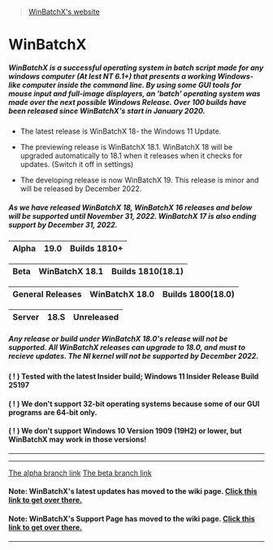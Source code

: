 > [WinBatchX's website](https://sites.google.com/view/winbatchx/home)

# WinBatchX
##### WinBatchX is a successful operating system in batch script made for any windows computer (At lest NT 6.1+) that presents a working Windows-like computer inside the command line. By using some GUI tools for mouse input and full-image displayers, an 'batch' operating system was made over the next possible Windows Release. Over 100 builds have been released since WinBatchX's start in January 2020.

- The latest release is WinBatchX 18- the Windows 11 Update.

- The previewing release is WinBatchX 18.1. WinBatchX 18 will be upgraded automatically to 18.1 when it releases when it checks for updates. (Switch it off in settings)

- The developing release is now WinBatchX 19. This release is minor and will be released by December 2022.

##### As we have released WinBatchX 18, WinBatchX 16 releases and below will be supported until November 31, 2022. WinBatchX 17 is also ending support by December 31, 2022.

Alpha | 19.0 | Builds 1810+
-|-|-

Beta | WinBatchX 18.1 | Builds 1810(18.1)
-|-|-


General Releases | WinBatchX 18.0 | Builds 1800(18.0)
-|-|-

Server | 18.S | Unreleased
-|-|-

##### Any release or build under WinBatchX 18.0's release will not be supported. All WinBatchX releases can upgrade to 18.0, and must to recieve updates. The NI kernel will not be supported by December 2022.

#### ( ! ) Tested with the latest Insider build; Windows 11 Insider Release Build 25197
#### ( ! ) We don't support 32-bit operating systems because some of our GUI programs are 64-bit only.
#### ( ! ) We don't support Windows 10 Version 1909 (19H2) or lower, but WinBatchX may work in those versions!

***


***

[The alpha branch link](https://github.com/bes-ptah/WinBatchX/tree/alpha)
[The beta branch link](https://github.com/bes-ptah/WinBatchX/tree/beta)
#### Note: WinBatchX's latest updates has moved to the wiki page. [Click this link to get over there.](https://github.com/bes-ptah/WinBatchX/wiki)
#### Note: WinBatchX's Support Page has moved to the wiki page. [Click this link to get over there.](https://github.com/bes-ptah/WinBatchX/wiki/Support-Page)






***







